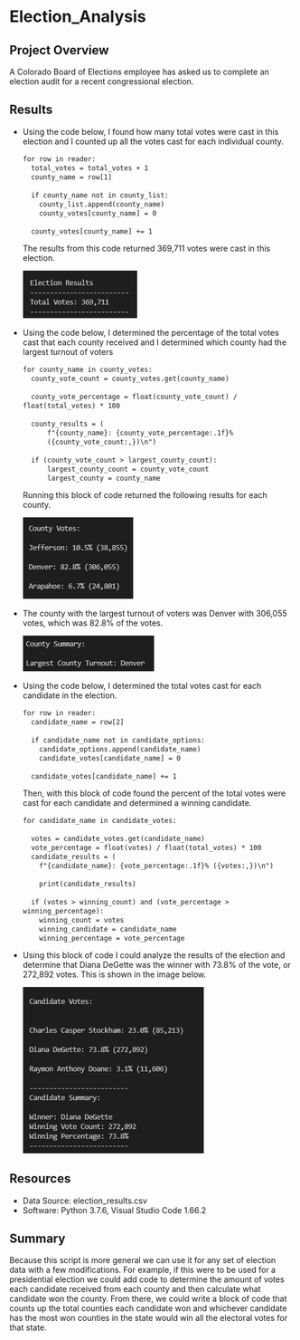 # Election_Analysis

## Project Overview

A Colorado Board of Elections employee has asked us to complete an election audit for a recent congressional election.

## Results

- Using the code below, I found how many total votes were cast in this election and I counted up all the votes cast for each individual county.
  ```
  for row in reader:
    total_votes = total_votes + 1
    county_name = row[1]

    if county_name not in county_list:
      county_list.append(county_name)
      county_votes[county_name] = 0

    county_votes[county_name] += 1
  ```
  
  The results from this code returned 369,711 votes were cast in this election.

  ![alt text](https://github.com/tmidcalf/Election_Analysis/blob/main/Resources/total_votes.png?raw=true)

- Using the code below, I determined the percentage of the total votes cast that each county received and I determined which county had the largest turnout of voters
  ```
  for county_name in county_votes:
    county_vote_count = county_votes.get(county_name)

    county_vote_percentage = float(county_vote_count) / float(total_votes) * 100
            
    county_results = (
        f"{county_name}: {county_vote_percentage:.1f}% 
        ({county_vote_count:,})\n")
            
    if (county_vote_count > largest_county_count):
        largest_county_count = county_vote_count
        largest_county = county_name
  ```

  Running this block of code returned the following results for each county.

  ![alt text](https://github.com/tmidcalf/Election_Analysis/blob/main/Resources/county_votes.png?raw=true)
- The county with the largest turnout of voters was Denver with 306,055 votes, which was 82.8% of the votes.

  ![alt text](https://github.com/tmidcalf/Election_Analysis/blob/main/Resources/county_summary.png?raw=true)
    
- Using the code below, I determined the total votes cast for each candidate in the election. 
  ```
  for row in reader:
    candidate_name = row[2]

    if candidate_name not in candidate_options:
      candidate_options.append(candidate_name)
      candidate_votes[candidate_name] = 0

    candidate_votes[candidate_name] += 1
  ```

  Then, with this block of code found the percent of the total votes were cast for each candidate and determined a winning candidate.
  ```
  for candidate_name in candidate_votes:

    votes = candidate_votes.get(candidate_name)
    vote_percentage = float(votes) / float(total_votes) * 100
    candidate_results = (
      f"{candidate_name}: {vote_percentage:.1f}% ({votes:,})\n")

      print(candidate_results)

    if (votes > winning_count) and (vote_percentage > winning_percentage):
      winning_count = votes
      winning_candidate = candidate_name
      winning_percentage = vote_percentage
  ```

- Using this block of code I could analyze the results of the election and determine that Diana DeGette was the winner with 73.8% of the vote, or 272,892 votes. This is shown in the image below.

  ![alt text](https://github.com/tmidcalf/Election_Analysis/blob/main/Resources/candidate_results.png?raw=true)

## Resources

- Data Source: election_results.csv
- Software: Python 3.7.6, Visual Studio Code 1.66.2
  
## Summary

Because this script is more general we can use it for any set of election data with a few modifications. For example, if this were to be used for a presidential election we could add code to determine the amount of votes each candidate received from each county and then calculate what candidate won the county. From there, we could write a block of code that counts up the total counties each candidate won and whichever candidate has the most won counties in the state would win all the electoral votes for that state.
